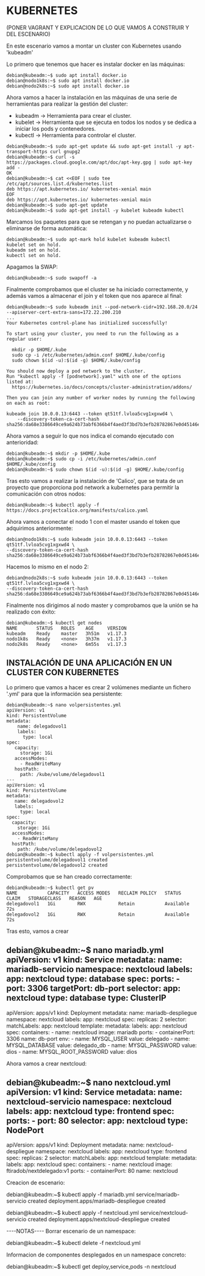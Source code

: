 # KUBERNETES


(PONER VAGRANT Y EXPLICACION DE LO QUE VAMOS A CONSTRUIR Y DEL ESCENARIO)

En este escenario vamos a montar un cluster con Kubernetes usando 'kubeadm'


Lo primero que tenemos que hacer es instalar docker en las máquinas:

~~~
debian@kubeadm:~$ sudo apt install docker.io
debian@nodo1k8s:~$ sudo apt install docker.io
debian@nodo2k8s:~$ sudo apt install docker.io
~~~

Ahora vamos a hacer la instalación en las máquinas de una serie de herramientas para realizar la gestión del cluster:

- kubeadm -> Herramienta para crear el cluster. 
- kubelet -> Herramienta que se ejecuta en todos los nodos y se dedica a iniciar los pods y contenedores.
- kubectl -> Herramienta para controlar el cluster.

~~~
debian@kubeadm:~$ sudo apt-get update && sudo apt-get install -y apt-transport-https curl gnupg2
debian@kubeadm:~$ curl -s https://packages.cloud.google.com/apt/doc/apt-key.gpg | sudo apt-key add -
OK
debian@kubeadm:~$ cat <<EOF | sudo tee /etc/apt/sources.list.d/kubernetes.list
deb https://apt.kubernetes.io/ kubernetes-xenial main
EOF
deb https://apt.kubernetes.io/ kubernetes-xenial main
debian@kubeadm:~$ sudo apt-get update
debian@kubeadm:~$ sudo apt-get install -y kubelet kubeadm kubectl
~~~

Marcamos los paquetes para que se retengan y no puedan actualizarse o eliminarse de forma automática:

~~~
debian@kubeadm:~$ sudo apt-mark hold kubelet kubeadm kubectl
kubelet set on hold.
kubeadm set on hold.
kubectl set on hold.
~~~

Apagamos la SWAP:

~~~
debian@kubeadm:~$ sudo swapoff -a
~~~

Finalmente comprobamos que el cluster se ha iniciado correctamente, y además vamos a almacenar el join y el token que nos aparece al final:

~~~
debian@kubeadm:~$ sudo kubeadm init --pod-network-cidr=192.168.20.0/24 --apiserver-cert-extra-sans=172.22.200.210
...
Your Kubernetes control-plane has initialized successfully!

To start using your cluster, you need to run the following as a regular user:

  mkdir -p $HOME/.kube
  sudo cp -i /etc/kubernetes/admin.conf $HOME/.kube/config
  sudo chown $(id -u):$(id -g) $HOME/.kube/config

You should now deploy a pod network to the cluster.
Run "kubectl apply -f [podnetwork].yaml" with one of the options listed at:
  https://kubernetes.io/docs/concepts/cluster-administration/addons/

Then you can join any number of worker nodes by running the following on each as root:

kubeadm join 10.0.0.13:6443 --token qt51tf.lvloa5cvg1xgxwd4 \
    --discovery-token-ca-cert-hash sha256:da68e3386649ce9a624b73abf6366b4f4aed3f3bd7b3efb28782867e0d45146e
~~~

Ahora vamos a seguir lo que nos indica el comando ejecutado con anterioridad:

~~~
debian@kubeadm:~$ mkdir -p $HOME/.kube
debian@kubeadm:~$ sudo cp -i /etc/kubernetes/admin.conf $HOME/.kube/config
debian@kubeadm:~$ sudo chown $(id -u):$(id -g) $HOME/.kube/config
~~~

Tras esto vamos a realizar la instalación de 'Calico', que se trata de un proyecto que proporciona pod network a kubernetes para permitir la comunicación con otros nodos:

~~~
debian@kubeadm:~$ kubectl apply -f https://docs.projectcalico.org/manifests/calico.yaml
~~~

Ahora vamos a conectar el nodo 1 con el master usando el token que adquirimos anteriormente:

~~~
debian@nodo1k8s:~$ sudo kubeadm join 10.0.0.13:6443 --token qt51tf.lvloa5cvg1xgxwd4 \
--discovery-token-ca-cert-hash sha256:da68e3386649ce9a624b73abf6366b4f4aed3f3bd7b3efb28782867e0d45146e
~~~

Hacemos lo mismo en el nodo 2:

~~~
debian@nodo2k8s:~$ sudo kubeadm join 10.0.0.13:6443 --token qt51tf.lvloa5cvg1xgxwd4 \
--discovery-token-ca-cert-hash sha256:da68e3386649ce9a624b73abf6366b4f4aed3f3bd7b3efb28782867e0d45146e
~~~

Finalmente nos dirigimos al nodo master y comprobamos que la unión se ha realizado con éxito:

~~~
debian@kubeadm:~$ kubectl get nodes
NAME       STATUS   ROLES    AGE     VERSION
kubeadm    Ready    master   3h51m   v1.17.3
nodo1k8s   Ready    <none>   3h37m   v1.17.3
nodo2k8s   Ready    <none>   6m55s   v1.17.3
~~~

## INSTALACIÓN DE UNA APLICACIÓN EN UN CLUSTER CON KUBERNETES

Lo primero que vamos a hacer es crear 2 volúmenes mediante un fichero '.yml' para que la información sea persistente:

~~~
debian@kubeadm:~$ nano volpersistentes.yml
apiVersion: v1
kind: PersistentVolume
metadata:
    name: delegadovol1
    labels:
      type: local
spec:
   capacity:
     storage: 1Gi
   accessModes:
     - ReadWriteMany
   hostPath:
     path: /kube/volume/delegadovol1
---
apiVersion: v1
kind: PersistentVolume
metadata:
   name: delegadovol2
   labels:
     type: local
spec:
  capacity:
    storage: 1Gi
  accessModes:
    - ReadWriteMany
  hostPath:
    path: /kube/volume/delegadovol2
debian@kubeadm:~$ kubectl apply -f volpersistentes.yml
persistentvolume/delegadovol1 created
persistentvolume/delegadovol2 created
~~~

Comprobamos que se han creado correctamente:

~~~
debian@kubeadm:~$ kubectl get pv
NAME           CAPACITY   ACCESS MODES   RECLAIM POLICY   STATUS      CLAIM   STORAGECLASS   REASON   AGE
delegadovol1   1Gi        RWX            Retain           Available                                   72s
delegadovol2   1Gi        RWX            Retain           Available                                   72s
~~~

Tras esto, vamos a crear 

debian@kubeadm:~$ nano mariadb.yml 
apiVersion: v1
kind: Service
metadata:
  name: mariadb-servicio
  namespace: nextcloud
  labels:
    app: nextcloud
    type: database
spec:
  ports:
    - port: 3306
      targetPort: db-port
  selector:
    app: nextcloud
    type: database
  type: ClusterIP
---
apiVersion: apps/v1
kind: Deployment
metadata:
  name: mariadb-despliegue
  namespace: nextcloud
  labels:
    app: nextcloud
spec:
  replicas: 2
  selector:
    matchLabels:
      app: nextcloud
  template:
    metadata:
      labels:
        app: nextcloud
    spec:
      containers:
      - name: nextcloud
        image: mariadb
        ports:
        - containerPort: 3306
          name: db-port
        env:
        - name: MYSQL_USER
          value: delegado
        - name: MYSQL_DATABASE
          value: delegado_db
        - name: MYSQL_PASSWORD
          value: dios
        - name: MYSQL_ROOT_PASSWORD
          value: dios

Ahora vamos a crear nextcloud:

debian@kubeadm:~$ nano nextcloud.yml 
apiVersion: v1
kind: Service
metadata:
  name: nextcloud-servicio
  namespace: nextcloud
  labels:
    app: nextcloud
    type: frontend
spec:
  ports:
    - port: 80
  selector:
    app: nextcloud
  type: NodePort
---
apiVersion: apps/v1
kind: Deployment
metadata:
  name: nextcloud-despliegue
  namespace: nextcloud
  labels:
    app: nextcloud
    type: frontend
spec:
  replicas: 2
  selector:
    matchLabels:
      app: nextcloud
  template:
    metadata:
      labels:
        app: nextcloud
    spec:
      containers:
      - name: nextcloud
        image: ftiradob/nextdelegado:v1
        ports:
        - containerPort: 80
          name: nextcloud

Creacion de escenario:

debian@kubeadm:~$ kubectl apply -f mariadb.yml
service/mariadb-servicio created
deployment.apps/mariadb-despliegue created

debian@kubeadm:~$ kubectl apply -f nextcloud.yml 
service/nextcloud-servicio created
deployment.apps/nextcloud-despliegue created


----NOTAS----
Borrar escenario de un namespace:

debian@kubeadm:~$ kubectl delete -f nextcloud.yml

Informacion de componentes desplegados en un namespace concreto:

debian@kubeadm:~$ kubectl get deploy,service,pods -n nextcloud
